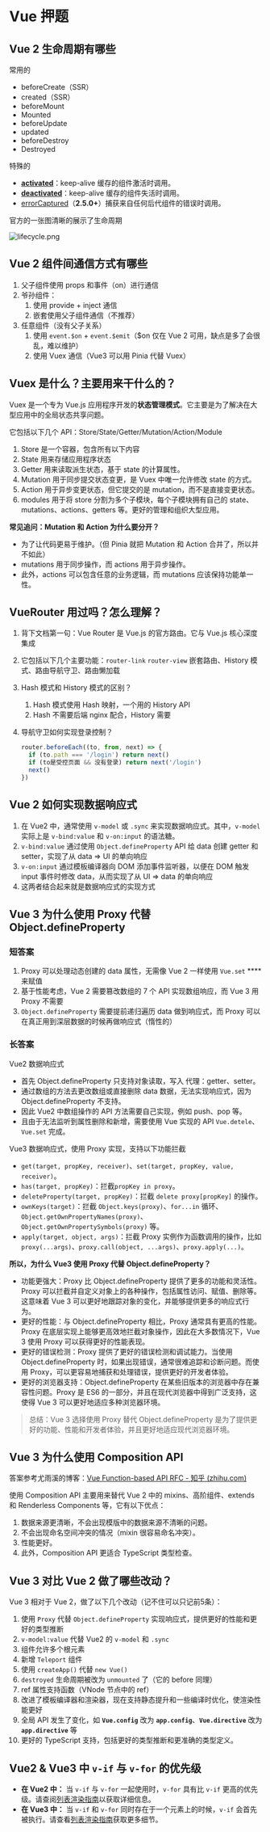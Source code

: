 # Vue 押题

## Vue 2 生命周期有哪些

常用的

- beforeCreate（SSR）
- created（SSR）
- beforeMount
- Mounted
- beforeUpdate
- updated
- beforeDestroy
- Destroyed

特殊的

- ****[activated](https://v2.cn.vuejs.org/v2/api/#activated)****：keep-alive 缓存的组件激活时调用。
- ****[deactivated](https://v2.cn.vuejs.org/v2/api/#deactivated)****：keep-alive 缓存的组件失活时调用。
- [errorCaptured](https://v2.cn.vuejs.org/v2/api/#errorCaptured)（**2.5.0+**）捕获来自任何后代组件的错误时调用。

官方的一张图清晰的展示了生命周期

![lifecycle.png](https://v2.cn.vuejs.org/images/lifecycle.png)

## Vue 2 组件间通信方式有哪些

1. 父子组件使用 props 和事件（on）进行通信
2. 爷孙组件：
    1. 使用 provide + inject 通信
    2. 嵌套使用父子组件通信（不推荐）
3. 任意组件（没有父子关系）
    1. 使用 `event.$on` + `event.$emit`（$on 仅在 Vue 2 可用，缺点是多了会很乱，难以维护）
    2. 使用 Vuex 通信（Vue3 可以用 Pinia 代替 Vuex）

## Vuex 是什么？主要用来干什么的？

Vuex 是一个专为 Vue.js 应用程序开发的****状态管理模式****。它主要是为了解决在大型应用中的全局状态共享问题。

它包括以下几个 API：Store/State/Getter/Mutation/Action/Module

1. Store 是一个容器，包含所有以下内容
2. State 用来存储应用程序状态
3. Getter 用来读取派生状态，基于 state 的计算属性。
4. Mutation 用于同步提交状态变更，是 Vuex 中唯一允许修改 state 的方式。
5. Action 用于异步变更状态，但它提交的是 mutation，而不是直接变更状态。
6. modules 用于将 store 分割为多个子模块，每个子模块拥有自己的 state、mutations、actions、getters 等。更好的管理和组织大型应用。

**常见追问：Mutation 和 Action 为什么要分开？**

- 为了让代码更易于维护。（但 Pinia 就把 Mutation 和 Action 合并了，所以并不如此）
- mutations 用于同步操作，而 actions 用于异步操作。
- 此外，actions 可以包含任意的业务逻辑，而 mutations 应该保持功能单一性。

## VueRouter 用过吗？怎么理解？

1. 背下文档第一句：Vue Router 是 Vue.js 的官方路由。它与 Vue.js 核心深度集成
2. 它包括以下几个主要功能：`router-link` `router-view` 嵌套路由、History 模式、路由导航守卫、路由懒加载
3. Hash 模式和 History 模式的区别？
    1. Hash 模式使用 Hash 映射，一个用的 History API
    2. Hash 不需要后端 nginx 配合，History 需要
4. 导航守卫如何实现登录控制？
    
    ```jsx
    router.beforeEach((to, from, next) => {
      if (to.path === '/login') return next()
      if (to是受控页面 && 没有登录) return next('/login')
      next()
    })
    ```
    

## Vue 2 如何实现数据响应式

1. 在 Vue2 中，通常使用 `v-model` 或 `.sync` 来实现数据响应式。其中，`v-model` 实际上是 `v-bind:value` 和 `v-on:input` 的语法糖。
2. `v-bind:value` 通过使用 `Object.defineProperty` API 给 data 创建 getter 和 setter，实现了从 data ⇒ UI 的单向响应
3. `v-on:input` 通过模板编译器向 DOM 添加事件监听器，以便在 DOM 触发 input 事件时修改 data，从而实现了从 UI ⇒ data 的单向响应
4. 这两者结合起来就是数据响应式的实现方式

## Vue 3 为什么使用 Proxy 代替 Object.defineProperty

### 短答案

1. Proxy 可以处理动态创建的 data 属性，无需像 Vue 2 一样使用 `Vue.set` ****来赋值
2. 基于性能考虑，Vue 2 需要篡改数组的 7 个 API 实现数组响应，而 Vue 3 用 Proxy 不需要
3. `Object.defineProperty` 需要提前递归遍历 data 做到响应式，而 Proxy 可以在真正用到深层数据的时候再做响应式（惰性的）

### 长答案

Vue2 数据响应式

- 首先 Object.defineProperty 只支持对象读取，写入 代理：getter、setter。
- 通过数组的方法去更改数组或直接删除 data 数据，无法实现响应式，因为 Object.defineProperty 不支持。
- 因此 Vue2 中数组操作的 API 方法需要自己实现，例如 push、pop 等。
- 且由于无法监听到属性删除和新增，需要使用 Vue 实现的 API `Vue.detele`、`Vue.set` 完成。

Vue3 数据响应式，使用 Proxy 实现，支持以下功能拦截

- `get(target, propKey, receiver)`、`set(target, propKey, value, receiver)`。
- `has(target, propKey)`：拦截`propKey in proxy`。
- `deleteProperty(target, propKey)`：拦截 `delete proxy[propKey]` 的操作。
- `ownKeys(target)`：拦截 `Object.keys(proxy)`、`for...in` 循环、`Object.getOwnPropertyNames(proxy)`、`Object.getOwnPropertySymbols(proxy)` 等。
- `apply(target, object, args)`：拦截 Proxy 实例作为函数调用的操作，比如 `proxy(...args)`、`proxy.call(object, ...args)`、`proxy.apply(...)`。

**所以，为什么 Vue3 使用 Proxy 代替 Object.defineProperty？**

- 功能更强大：Proxy 比 Object.defineProperty 提供了更多的功能和灵活性。Proxy 可以拦截并自定义对象上的各种操作，包括属性访问、赋值、删除等。这意味着 Vue 3 可以更好地跟踪对象的变化，并能够提供更多的响应式行为。
- 更好的性能：与 Object.defineProperty 相比，Proxy 通常具有更高的性能。Proxy 在底层实现上能够更高效地拦截对象操作，因此在大多数情况下，Vue 3 使用 Proxy 可以获得更好的性能表现。
- 更好的错误检测：Proxy 提供了更好的错误检测和调试能力。当使用 Object.defineProperty 时，如果出现错误，通常很难追踪和诊断问题。而使用 Proxy，可以更容易地捕获和处理错误，提供更好的开发者体验。
- 更好的浏览器支持：Object.defineProperty 在某些旧版本的浏览器中存在兼容性问题。Proxy 是 ES6 的一部分，并且在现代浏览器中得到广泛支持，这使得 Vue 3 可以更好地适应多种浏览器环境。

> 总结：Vue 3 选择使用 Proxy 替代 Object.defineProperty 是为了提供更好的功能、性能和开发者体验，并且更好地适应现代浏览器环境。
> 

## Vue 3 为什么使用 Composition API

答案参考尤雨溪的博客：[Vue Function-based API RFC - 知乎 (zhihu.com)](https://zhuanlan.zhihu.com/p/68477600)

使用 Composition API 主要用来替代 Vue 2 中的 mixins、高阶组件、extends 和 Renderless Components 等，它有以下优点：

1. 数据来源更清晰，不会出现模版中的数据来源不清晰的问题。
2. 不会出现命名空间冲突的情况（mixin 很容易命名冲突）。
3. 性能更好。
4. 此外，Composition API 更适合 TypeScript 类型检查。

## Vue 3 对比 Vue 2 做了哪些改动？

Vue 3 相对于 Vue 2，做了以下几个改动（记不住可以只记前5条）：

1. 使用 `Proxy` 代替 `Object.defineProperty` 实现响应式，提供更好的性能和更好的类型推断
2. `v-model:value` 代替 Vue2 的 `v-model` 和 `.sync`
3. 组件允许多个根元素
4. 新增 `Teleport` 组件
5. 使用 `createApp()` 代替 `new Vue()`
6. `destroyed` 生命周期被改为 `unmounted` 了（它的 before 同理）
7. ref 属性支持函数（VNode 节点中的 ref）
8. 改进了模板编译器和渲染器，现在支持静态提升和一些编译时优化，使渲染性能更好
9. 全局 API 发生了变化，如 **`Vue.config`** 改为 **`app.config`**、**`Vue.directive`** 改为 **`app.directive`** 等
10. 更好的 TypeScript 支持，包括更好的类型推断和更准确的类型定义。

## Vue2 & Vue3 中 `v-if` 与 `v-for` 的优先级

- **在 Vue2 中：** 当 `v-if` 与 `v-for` 一起使用时，`v-for` 具有比 `v-if` 更高的优先级。请查阅[列表渲染指南](https://v2.cn.vuejs.org/v2/guide/list.html#v-for-object)以获取详细信息。
- **在 Vue3 中：** 当 `v-if` 和 `v-for` 同时存在于一个元素上的时候，`v-if` 会首先被执行。请查看[列表渲染指南](https://cn.vuejs.org/guide/essentials/list.html#v-for-with-v-if)获取更多细节。